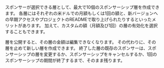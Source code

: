 スポンサーが選択できる層として、最大で10個のスポンサーシップ層を作成できます。 各層にはそれぞれの米ドルでの月額もしくは1回の額と、新バージョンへの早期アクセスやプロジェクトのREADMEで取り上げられたりするといったメリットがあります。 加えて、カスタムの額（月額及び1回）の層の有効化を選択することもできます。

層を公開すると、その層の金額は編集できなくなります。 その代わりに、その層を止めて新しい層を作成できます。 終了した層の既存のスポンサーは、スポンサーシップの層を変更するか、スポンサーシップをキャンセルするか、1回のスポンサーシップの期間が終了するまで、そのまま残ります。
